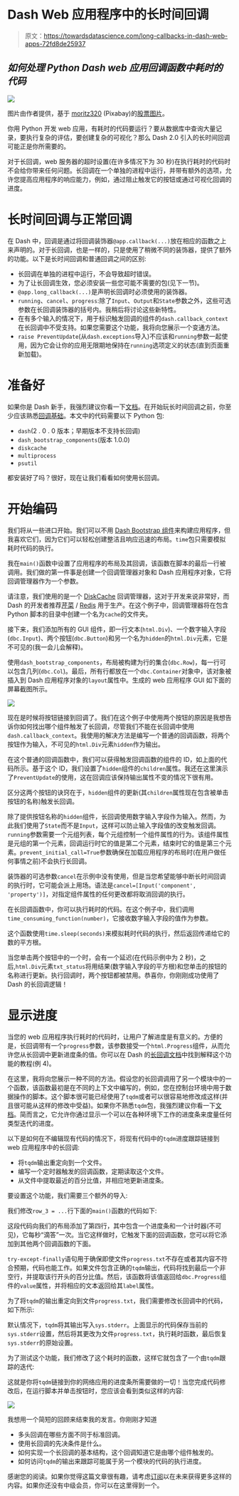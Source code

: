 # Dash Web 应用程序中的长时间回调

> 原文：<https://towardsdatascience.com/long-callbacks-in-dash-web-apps-72fd8de25937>

## *如何处理 Python Dash web 应用回调函数中耗时的代码*

![](img/0b567b719789a427ffcbffd4f952ddf6.png)

图片由作者提供，基于 [moritz320](https://pixabay.com/de/users/moritz320-1260270/) (Pixabay)的[股票图片](https://pixabay.com/de/photos/zeitlicher-abstand-chronometer-dauer-1990035/)。

你用 Python 开发 web 应用，有耗时的代码要运行？要从数据库中查询大量记录，要执行复杂的评估，要创建复杂的可视化？那么 Dash 2.0 引入的长时间回调可能正是你所需要的。

对于长回调，web 服务器的超时设置(在许多情况下为 30 秒)在执行耗时的代码时不会给你带来任何问题。长回调在一个单独的进程中运行，并带有额外的选项，允许您提高应用程序的响应能力，例如，通过阻止触发它的按钮或通过可视化回调的进度。

# 长时间回调与正常回调

在 Dash 中，回调是通过将回调装饰器`@app.callback(...)`放在相应的函数之上来声明的。对于长回调，也是一样的，只是使用了稍微不同的装饰器，提供了额外的功能。以下是长时间回调和普通回调之间的区别:

*   长回调在单独的进程中运行，不会导致超时错误。
*   为了让长回调生效，您必须安装一些您可能不需要的包(见下一节)。
*   `@app.long_callback(...)`是声明长回调时必须使用的装饰器。
*   `running`、`cancel`、`progress`:除了`Input`、`Output`和`State`参数之外，这些可选参数在长回调装饰器的括号内。我稍后将讨论这些新特性。
*   在有多个输入的情况下，用于标识触发回调的组件的`dash.callback_context`在长回调中不受支持。如果您需要这个功能，我将向您展示一个变通方法。
*   `raise PreventUpdate`(从`dash.exceptions`导入)不应该和`running`参数一起使用，因为它会让你的应用无限期地保持在`running`选项定义的状态(直到页面重新加载)。

# 准备好

如果你是 Dash 新手，我强烈建议你看一下[文档](https://dash.plotly.com/introduction)。在开始玩长时间回调之前，你至少应该熟悉[回调基础](https://dash.plotly.com/basic-callbacks)。本文中的代码需要以下 Python 包:

*   `dash`(2 . 0 . 0 版本；早期版本不支持长回调)
*   `dash_bootstrap_components`(版本 1.0.0)
*   `diskcache`
*   `multiprocess`
*   `psutil`

都安装好了吗？很好，现在让我们看看如何使用长回调。

# 开始编码

我们将从一些进口开始。我们可以不用 [Dash Bootstrap 组件](https://dash-bootstrap-components.opensource.faculty.ai/docs/quickstart/)来构建应用程序，但我喜欢它们，因为它们可以轻松创建整洁且响应迅速的布局。`time`包只需要模拟耗时代码的执行。

我在`main()`函数中设置了应用程序的布局及其回调，该函数在脚本的最后一行被调用。我们做的第一件事是创建一个回调管理器对象和 Dash 应用程序对象，它将回调管理器作为一个参数。

请注意，我们使用的是一个 [DiskCache](http://www.grantjenks.com/docs/diskcache/tutorial.html) 回调管理器，这对于开发来说非常好，而 Dash 的开发者推荐[芹菜](https://docs.celeryproject.org/en/stable/getting-started/introduction.html) / [Redis](https://redis.io/documentation) 用于生产。在这个例子中，回调管理器将在包含 Python 脚本的目录中创建一个名为`cache`的文件夹。

接下来，我们添加所有的 GUI 组件，即一行文本(`html.Div`)、一个数字输入字段(`dbc.Input`)、两个按钮(`dbc.Button`)和另一个名为`hidden`的`html.Div`元素，它是不可见的(我一会儿会解释)。

使用`dash_bootstrap_components`，布局被构建为行的集合(`dbc.Row`)，每一行可以包含几列(`dbc.Col`)。最后，所有行都放在一个`dbc.Container`对象中，该对象被插入到 Dash 应用程序对象的`layout`属性中。生成的 web 应用程序 GUI 如下面的屏幕截图所示。

![](img/db3843c72e6c39f3fabb111bc41c6e74.png)

现在是时候将按钮链接到回调了。我们在这个例子中使用两个按钮的原因是我想告诉你如何找出哪个组件触发了长回调，尽管我们不能在长回调中使用`dash.callback_context`。我使用的解决方法是编写一个普通的回调函数，将两个按钮作为输入，不可见的`html.Div`元素`hidden`作为输出。

在这个普通的回调函数中，我们可以获得触发回调函数的组件的 ID，如上面的代码所示。基于这个 ID，我们设置了`hidden`组件的`children`属性。我还在这里演示了`PreventUpdate`的使用，这在回调应该保持输出属性不变的情况下很有用。

区分这两个按钮的诀窍在于，`hidden`组件的更新(其`children`属性现在包含被单击按钮的名称)触发长回调。

除了提供按钮名称的`hidden`组件，长回调使用数字输入字段作为输入。然而，为此我们使用了`State`而不是`Input`，这样可以防止输入字段值的改变触发回调。`running`参数需要一个元组列表，每个元组控制一个组件属性的行为。该组件属性是元组的第一个元素，回调运行时它的值是第二个元素，结束时它的值是第三个元素。`prevent_initial_call=True`参数确保在加载应用程序的布局时(在用户做任何事情之前)不会执行长回调。

装饰器的可选参数`cancel`在示例中没有使用，但是当您希望能够中断长时间回调的执行时，它可能会派上用场。语法是`cancel=[Input('component', 'property')]`，对指定组件属性的任何更改都将取消回调的执行。

在长回调函数中，你可以执行耗时的代码。在这个例子中，我们调用`time_consuming_function(number)`，它接收数字输入字段的值作为参数。

这个函数使用`time.sleep(seconds)`来模拟耗时代码的执行，然后返回传递给它的数的平方根。

当您单击两个按钮中的一个时，会有一个延迟(在代码示例中为 2 秒)，之后,`html.Div`元素`txt_status`将用结果(数字输入字段的平方根)和您单击的按钮的名称进行更新。执行回调时，两个按钮都被禁用。恭喜你，你刚刚成功使用了 Dash 的长回调逻辑！

# 显示进度

当您的 web 应用程序执行耗时的代码时，让用户了解进度是有意义的。方便的是，长回调带有一个`progress`参数，该参数接受一个`html.Progress`组件，从而允许您从长回调中更新进度条的值。你可以在 Dash 的[长回调文档](https://dash.plotly.com/long-callbacks)中找到解释这个功能的教程(例 4)。

在这里，我将向您展示一种不同的方法。假设您的长回调调用了另一个模块中的一个函数，该函数最初是在不同的上下文中编写的，例如，您在控制台环境中用于数据操作的脚本。这个脚本很可能已经使用了`tqdm`或者可以很容易地修改成这样(并且很可能从这样的修改中受益)。如果你不熟悉`tqdm`包，我强烈建议你看一下[文档](https://tqdm.github.io/)。简而言之，它允许你通过显示一个可以在各种环境下工作的进度条来度量任何类型迭代的进度。

以下是如何在不编辑现有代码的情况下，将现有代码中的`tqdm`进度跟踪链接到 web 应用程序中的长回调:

*   将`tqdm`输出重定向到一个文件。
*   编写一个定时器触发的回调函数，定期读取这个文件。
*   从文件中提取最近的百分比值，并相应地更新进度条。

要设置这个功能，我们需要三个额外的导入:

我们修改`row_3 = ...`行下面的`main()`函数的代码如下:

这段代码向我们的布局添加了第四行，其中包含一个进度条和一个计时器(不可见)，它每秒“滴答”一次。当它这样做时，它触发下面的回调函数，您可以将它添加到其他两个回调函数的下面。

`try-except-finally`语句用于确保即使文件`progress.txt`不存在或者其内容不符合预期，代码也能工作。如果文件包含正确的`tqdm`输出，代码将找到最后一个非空行，并提取该行开头的百分比值。然后，该函数将该值返回给`dbc.Progress`组件的`value`属性，并将相应的文本返回给其`label`属性。

为了将`tqdm`的输出重定向到文件`progress.txt`，我们需要修改长回调中的代码，如下所示:

默认情况下，`tqdm`将其输出写入`sys.stderr`。上面显示的代码保存当前的`sys.stderr`设置，然后将其更改为文件`progress.txt`，执行耗时函数，最后恢复`sys.stderr`的原始设置。

为了测试这个功能，我们修改了这个耗时的函数，这样它就包含了一个由`tqdm`跟踪的迭代:

这就是你将`tqdm`链接到你的网络应用的进度条所需要做的一切！当您完成代码修改后，在运行脚本并单击按钮时，您应该会看到类似这样的内容:

![](img/8e558131e93725d97b7cc2f258b13a04.png)

我想用一个简短的回顾来结束我的发言。你刚刚才知道

*   多头回调在哪些方面不同于标准回调。
*   使用长回调的先决条件是什么。
*   如何实现一个长回调的基本结构，这个回调知道它是由哪个组件触发的。
*   如何访问`tqdm`的输出来跟踪可能属于另一个模块的代码的执行进度。

感谢您的阅读。如果你觉得这篇文章很有趣，请考虑[订阅](https://thomas-baumgartner.medium.com/subscribe)以在未来获得更多这样的内容。如果你还没有中级会员，你可以在这里得到一个。